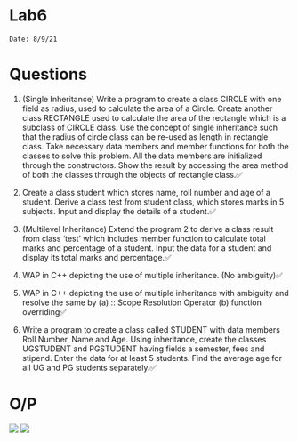 # Lab6

`Date: 8/9/21`

# Questions

1. (Single Inheritance) Write a program to create a class CIRCLE with one field as radius, used to calculate the area of a Circle. Create another class RECTANGLE used to calculate the area of the rectangle which is a subclass of CIRCLE class. Use the concept of single inheritance such that the radius of circle class can be re-used as length in rectangle class. Take necessary data members and member functions for both the classes to solve this problem. All the data members are initialized through the constructors. Show the result by accessing the area method of both the classes through the objects of rectangle class.✅

2. Create a class student which stores name, roll number and age of a student. Derive a class
test from student class, which stores marks in 5 subjects. Input and display the details of
a student.✅

3. (Multilevel Inheritance) Extend the program 2 to derive a class result from class ‘test’ which includes member function to calculate total marks and percentage of a student. Input the data for a student and display its total marks and percentage.✅

4. WAP in C++ depicting the use of multiple inheritance. (No ambiguity)✅

5. WAP in C++ depicting the use of multiple inheritance with ambiguity and resolve the same by (a) :: Scope Resolution Operator   (b) function overriding✅

6. Write a program to create a class called STUDENT with data members Roll Number, Name and Age. Using inheritance, create the classes UGSTUDENT and PGSTUDENT having fields a semester, fees and stipend. Enter the data for at least 5 students. Find the average age for all UG and PG students separately.✅

# O/P
![](../Lab06/01.png)
![](../Lab06/02.png)